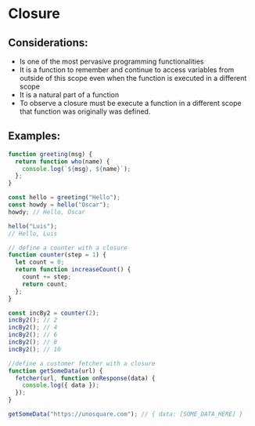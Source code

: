 # Closure

## Considerations:

- Is one of the most pervasive programming functionalities
- It is a function to remember and continue to access variables from outside of this scope even when the function is executed in a different scope
- It is a natural part of a function
- To observe a closure must be execute a function in a different scope that function was originally was defined.

## Examples:

```javascript
function greeting(msg) {
  return function who(name) {
    console.log(`${msg}, ${name}`);
  };
}

const hello = greeting("Hello");
const howdy = hello("Oscar");
howdy; // Hello, Oscar

hello("Luis");
// Hello, Luis

// define a counter with a closure
function counter(step = 1) {
  let count = 0;
  return function increaseCount() {
    count += step;
    return count;
  };
}

const incBy2 = counter(2);
incBy2(); // 2
incBy2(); // 4
incBy2(); // 6
incBy2(); // 8
incBy2(); // 10

//define a customer fetcher with a closure
function getSomeData(url) {
  fetcher(url, function onResponse(data) {
    console.log({ data });
  });
}

getSomeData("https://unosquare.com"); // { data: [SOME_DATA_HERE] }
```
